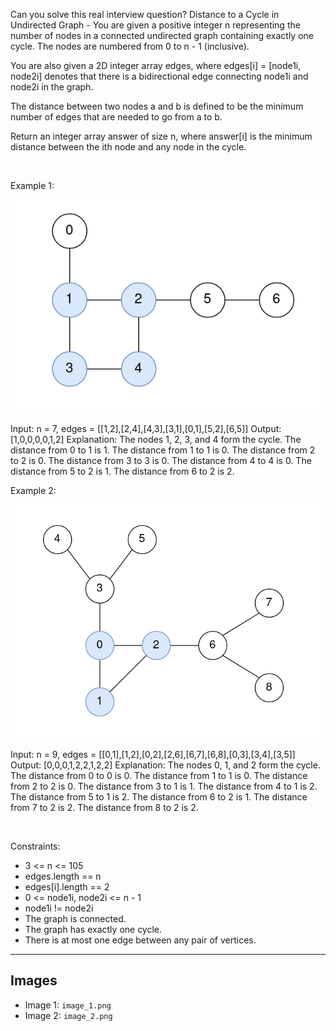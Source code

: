 Can you solve this real interview question? Distance to a Cycle in Undirected Graph - You are given a positive integer n representing the number of nodes in a connected undirected graph containing exactly one cycle. The nodes are numbered from 0 to n - 1 (inclusive).

You are also given a 2D integer array edges, where edges[i] = [node1i, node2i] denotes that there is a bidirectional edge connecting node1i and node2i in the graph.

The distance between two nodes a and b is defined to be the minimum number of edges that are needed to go from a to b.

Return an integer array answer of size n, where answer[i] is the minimum distance between the ith node and any node in the cycle.

 

Example 1:

![Example 1](./image_1.png)


Input: n = 7, edges = [[1,2],[2,4],[4,3],[3,1],[0,1],[5,2],[6,5]]
Output: [1,0,0,0,0,1,2]
Explanation:
The nodes 1, 2, 3, and 4 form the cycle.
The distance from 0 to 1 is 1.
The distance from 1 to 1 is 0.
The distance from 2 to 2 is 0.
The distance from 3 to 3 is 0.
The distance from 4 to 4 is 0.
The distance from 5 to 2 is 1.
The distance from 6 to 2 is 2.


Example 2:

![Example 2](./image_2.png)


Input: n = 9, edges = [[0,1],[1,2],[0,2],[2,6],[6,7],[6,8],[0,3],[3,4],[3,5]]
Output: [0,0,0,1,2,2,1,2,2]
Explanation:
The nodes 0, 1, and 2 form the cycle.
The distance from 0 to 0 is 0.
The distance from 1 to 1 is 0.
The distance from 2 to 2 is 0.
The distance from 3 to 1 is 1.
The distance from 4 to 1 is 2.
The distance from 5 to 1 is 2.
The distance from 6 to 2 is 1.
The distance from 7 to 2 is 2.
The distance from 8 to 2 is 2.


 

Constraints:

 * 3 <= n <= 105
 * edges.length == n
 * edges[i].length == 2
 * 0 <= node1i, node2i <= n - 1
 * node1i != node2i
 * The graph is connected.
 * The graph has exactly one cycle.
 * There is at most one edge between any pair of vertices.

---

## Images

- Image 1: `image_1.png`
- Image 2: `image_2.png`
